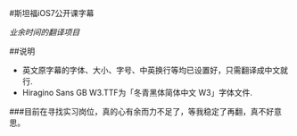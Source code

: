 #斯坦福iOS7公开课字幕

*业余时间的翻译项目*

##说明

* 英文原字幕的字体、大小、字号、中英换行等均已设置好，只需翻译成中文就行.
* Hiragino Sans GB W3.TTF为「冬青黑体简体中文 W3」字体文件.

###目前在寻找实习岗位，真的心有余而力不足了，等我稳定了再翻，真不好意思。
